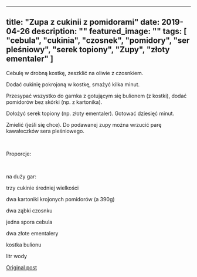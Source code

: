
---
title: "Zupa z cukinii z pomidorami"
date: 2019-04-26
description: ""
featured_image: ""
tags: [ "cebula", "cukinia", "czosnek", "pomidory", "ser pleśniowy", "serek topiony", "Zupy", "złoty ementaler" ]
---

<!-- Number 13 -->

Cebulę w drobną kostkę, zeszklić na oliwie z czosnkiem.

Dodać cukinię pokrojoną w kostkę, smażyć kilka minut.

Przesypać wszystko do garnka z gotującym się bulionem (z kostki), dodać pomidorów bez skórki (np. z kartonika).

Dołożyć serek topiony (np. złoty ementaler). Gotować dziesięć minut.

Zmielić (jeśli się chce). Do podawanej zupy można wrzucić parę kawałeczków sera pleśniowego.

&nbsp;

Proporcje:

&nbsp;

na duży gar:

trzy cukinie średniej wielkości

dwa kartoniki krojonych pomidorów (a 390g)

dwa ząbki czosnku

jedna spora cebula

dwa złote ementalery

kostka bulionu

litr wody



[Original post](https://statystycznakuchnia.wordpress.com/2019/04/26/zupa-z-cukinii-z-pomidorami/)


